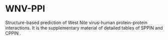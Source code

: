 # WNV-PPI
Structure-based prediction of West Nile virus-human protein-protein interactions.
It is the supplementary material of detailed tables of SPPIN and CPPIN .
